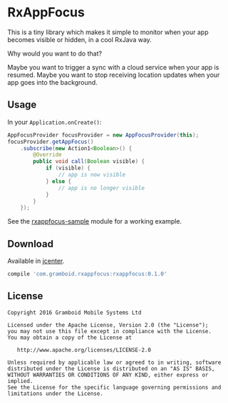 # RxAppFocus

This is a tiny library which makes it simple to monitor when your app becomes visible or hidden, in a cool RxJava way.

Why would you want to do that?

Maybe you want to trigger a sync with a cloud service when your app is resumed.
Maybe you want to stop receiving location updates when your app goes into the background.

## Usage

In your `Application.onCreate()`:
```java
AppFocusProvider focusProvider = new AppFocusProvider(this);
focusProvider.getAppFocus()
    .subscribe(new Action1<Boolean>() {
        @Override
        public void call(Boolean visible) {
            if (visible) {
                // app is now visible
            } else {
                // app is no longer visible
            }
        }
    });
```

See the [rxappfocus-sample](https://github.com/gramboid/RxAppFocus/tree/master/rxappfocus-sample) module for a working example.

## Download

Available in [jcenter](https://bintray.com/bintray/jcenter?filterByPkgName=RxAppFocus).

```gradle
compile 'com.gramboid.rxappfocus:rxappfocus:0.1.0'
```

## License

    Copyright 2016 Gramboid Mobile Systems Ltd

    Licensed under the Apache License, Version 2.0 (the "License");
    you may not use this file except in compliance with the License.
    You may obtain a copy of the License at

       http://www.apache.org/licenses/LICENSE-2.0

    Unless required by applicable law or agreed to in writing, software
    distributed under the License is distributed on an "AS IS" BASIS,
    WITHOUT WARRANTIES OR CONDITIONS OF ANY KIND, either express or implied.
    See the License for the specific language governing permissions and
    limitations under the License.
    
